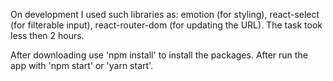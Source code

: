 On development I used such libraries as: emotion (for styling), react-select (for filterable input), react-router-dom (for updating the URL).
The task took less then 2 hours.

After downloading use 'npm install' to install the packages. After run the app with 'npm start' or 'yarn start'.

